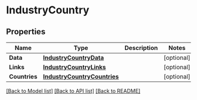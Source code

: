 # IndustryCountry

## Properties

Name | Type | Description | Notes
------------ | ------------- | ------------- | -------------
**Data** | [**IndustryCountryData**](industryCountry_data.md) |  | [optional] 
**Links** | [**IndustryCountryLinks**](industryCountry_links.md) |  | [optional] 
**Countries** | [**IndustryCountryCountries**](industryCountry_countries.md) |  | [optional] 

[[Back to Model list]](../README.md#documentation-for-models) [[Back to API list]](../README.md#documentation-for-api-endpoints) [[Back to README]](../README.md)


